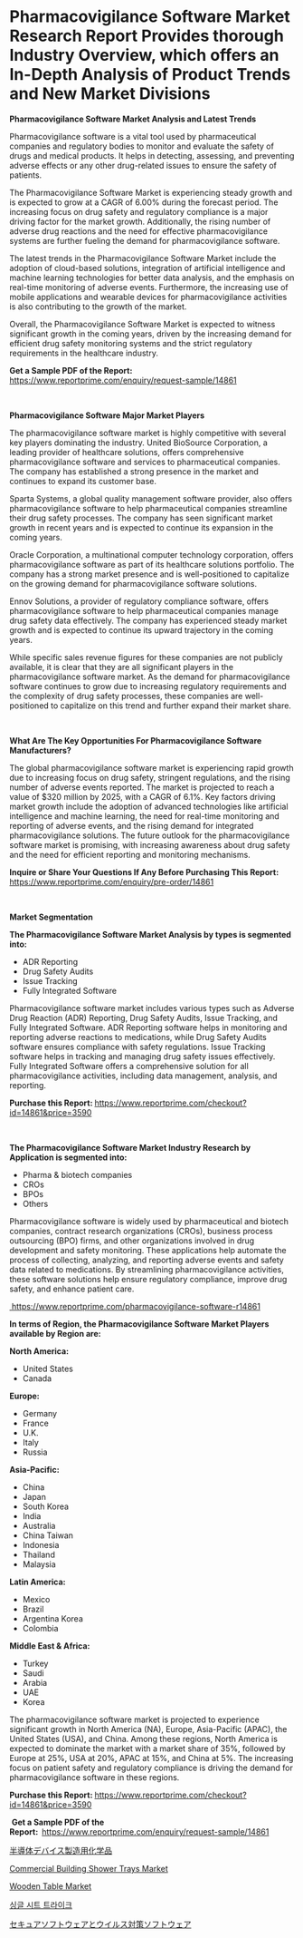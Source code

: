 <p><h1>Pharmacovigilance Software Market Research Report Provides thorough Industry Overview, which offers an In-Depth Analysis of Product Trends and New Market Divisions</h1></p><p><strong>Pharmacovigilance Software Market Analysis and Latest Trends</strong></p>
<p><p>Pharmacovigilance software is a vital tool used by pharmaceutical companies and regulatory bodies to monitor and evaluate the safety of drugs and medical products. It helps in detecting, assessing, and preventing adverse effects or any other drug-related issues to ensure the safety of patients.</p><p>The Pharmacovigilance Software Market is experiencing steady growth and is expected to grow at a CAGR of 6.00% during the forecast period. The increasing focus on drug safety and regulatory compliance is a major driving factor for the market growth. Additionally, the rising number of adverse drug reactions and the need for effective pharmacovigilance systems are further fueling the demand for pharmacovigilance software.</p><p>The latest trends in the Pharmacovigilance Software Market include the adoption of cloud-based solutions, integration of artificial intelligence and machine learning technologies for better data analysis, and the emphasis on real-time monitoring of adverse events. Furthermore, the increasing use of mobile applications and wearable devices for pharmacovigilance activities is also contributing to the growth of the market.</p><p>Overall, the Pharmacovigilance Software Market is expected to witness significant growth in the coming years, driven by the increasing demand for efficient drug safety monitoring systems and the strict regulatory requirements in the healthcare industry.</p></p>
<p><strong>Get a Sample PDF of the Report:&nbsp;</strong> <a href="https://www.reportprime.com/enquiry/request-sample/14861">https://www.reportprime.com/enquiry/request-sample/14861</a></p>
<p>&nbsp;</p>
<p><strong>Pharmacovigilance Software Major Market Players</strong></p>
<p><p>The pharmacovigilance software market is highly competitive with several key players dominating the industry. United BioSource Corporation, a leading provider of healthcare solutions, offers comprehensive pharmacovigilance software and services to pharmaceutical companies. The company has established a strong presence in the market and continues to expand its customer base.</p><p>Sparta Systems, a global quality management software provider, also offers pharmacovigilance software to help pharmaceutical companies streamline their drug safety processes. The company has seen significant market growth in recent years and is expected to continue its expansion in the coming years.</p><p>Oracle Corporation, a multinational computer technology corporation, offers pharmacovigilance software as part of its healthcare solutions portfolio. The company has a strong market presence and is well-positioned to capitalize on the growing demand for pharmacovigilance software solutions.</p><p>Ennov Solutions, a provider of regulatory compliance software, offers pharmacovigilance software to help pharmaceutical companies manage drug safety data effectively. The company has experienced steady market growth and is expected to continue its upward trajectory in the coming years.</p><p>While specific sales revenue figures for these companies are not publicly available, it is clear that they are all significant players in the pharmacovigilance software market. As the demand for pharmacovigilance software continues to grow due to increasing regulatory requirements and the complexity of drug safety processes, these companies are well-positioned to capitalize on this trend and further expand their market share.</p></p>
<p>&nbsp;</p>
<p><strong>What Are The Key Opportunities For Pharmacovigilance Software Manufacturers?</strong></p>
<p><p>The global pharmacovigilance software market is experiencing rapid growth due to increasing focus on drug safety, stringent regulations, and the rising number of adverse events reported. The market is projected to reach a value of $320 million by 2025, with a CAGR of 6.1%. Key factors driving market growth include the adoption of advanced technologies like artificial intelligence and machine learning, the need for real-time monitoring and reporting of adverse events, and the rising demand for integrated pharmacovigilance solutions. The future outlook for the pharmacovigilance software market is promising, with increasing awareness about drug safety and the need for efficient reporting and monitoring mechanisms.</p></p>
<p><strong>Inquire or Share Your Questions If Any Before Purchasing This Report:</strong> <a href="https://www.reportprime.com/enquiry/pre-order/14861">https://www.reportprime.com/enquiry/pre-order/14861</a></p>
<p>&nbsp;</p>
<p><strong>Market Segmentation</strong></p>
<p><strong>The Pharmacovigilance Software Market Analysis by types is segmented into:</strong></p>
<p><ul><li>ADR Reporting</li><li>Drug Safety Audits</li><li>Issue Tracking</li><li>Fully Integrated Software</li></ul></p>
<p><p>Pharmacovigilance software market includes various types such as Adverse Drug Reaction (ADR) Reporting, Drug Safety Audits, Issue Tracking, and Fully Integrated Software. ADR Reporting software helps in monitoring and reporting adverse reactions to medications, while Drug Safety Audits software ensures compliance with safety regulations. Issue Tracking software helps in tracking and managing drug safety issues effectively. Fully Integrated Software offers a comprehensive solution for all pharmacovigilance activities, including data management, analysis, and reporting.</p></p>
<p><strong>Purchase this Report:&nbsp;</strong><a href="https://www.reportprime.com/checkout?id=14861&price=3590">https://www.reportprime.com/checkout?id=14861&price=3590</a></p>
<p>&nbsp;</p>
<p><strong>The Pharmacovigilance Software Market Industry Research by Application is segmented into:</strong></p>
<p><ul><li>Pharma & biotech companies</li><li>CROs</li><li>BPOs</li><li>Others</li></ul></p>
<p><p>Pharmacovigilance software is widely used by pharmaceutical and biotech companies, contract research organizations (CROs), business process outsourcing (BPO) firms, and other organizations involved in drug development and safety monitoring. These applications help automate the process of collecting, analyzing, and reporting adverse events and safety data related to medications. By streamlining pharmacovigilance activities, these software solutions help ensure regulatory compliance, improve drug safety, and enhance patient care.</p></p>
<p><a href="https://www.reportprime.com/pharmacovigilance-software-r14861">&nbsp;https://www.reportprime.com/pharmacovigilance-software-r14861</a></p>
<p><strong>In terms of Region, the Pharmacovigilance Software Market Players available by Region are:</strong></p>
<p>
    <p> <strong> North America: </strong>
        <ul>
            <li>United States</li>
            <li>Canada</li>
        </ul>
        </p> 
    <p> <strong> Europe: </strong>
        <ul>
            <li>Germany</li>
            <li>France</li>
            <li>U.K.</li>
            <li>Italy</li>
            <li>Russia</li>
        </ul>
        </p> 
    <p> <strong> Asia-Pacific: </strong>
        <ul>
            <li>China</li>
            <li>Japan</li>
            <li>South Korea</li>
            <li>India</li>
            <li>Australia</li>
            <li>China Taiwan</li>
            <li>Indonesia</li>
            <li>Thailand</li>
            <li>Malaysia</li>
        </ul>
        </p> 
    <p> <strong> Latin America: </strong>
        <ul>
            <li>Mexico</li>
            <li>Brazil</li>
            <li>Argentina Korea</li>
            <li>Colombia</li>
        </ul>
        </p> 
    <p> <strong> Middle East & Africa: </strong>
        <ul>
            <li>Turkey</li>
            <li>Saudi</li>
            <li>Arabia</li>
            <li>UAE</li>
            <li>Korea</li>
        </ul>
    </p>
    </p>
<p><p>The pharmacovigilance software market is projected to experience significant growth in North America (NA), Europe, Asia-Pacific (APAC), the United States (USA), and China. Among these regions, North America is expected to dominate the market with a market share of 35%, followed by Europe at 25%, USA at 20%, APAC at 15%, and China at 5%. The increasing focus on patient safety and regulatory compliance is driving the demand for pharmacovigilance software in these regions.</p></p>
<p><strong>Purchase this Report: </strong><a href="https://www.reportprime.com/checkout?id=14861&price=3590">https://www.reportprime.com/checkout?id=14861&price=3590</a></p>
<p>&nbsp;<strong>Get a Sample PDF of the Report:&nbsp;&nbsp;</strong><a href="https://www.reportprime.com/enquiry/request-sample/14861">https://www.reportprime.com/enquiry/request-sample/14861</a></p>
<p><strong></strong></p>
<p><p><a href="https://github.com/ReganWisoky2023/Market-Research-Report-List-1/blob/main/462948981175.md">半導体デバイス製造用化学品</a></p><p><a href="https://www.linkedin.com/pulse/commercial-building-shower-trays-market-size-cagr-trends-mf9sf">Commercial Building Shower Trays Market</a></p><p><a href="https://issuu.com/reportprime-2/docs/wooden-table-market-size-2030.pptx">Wooden Table Market</a></p><p><a href="https://medium.com/@fredajerde/2024-2031%EB%85%84-%EA%B8%B0%EA%B0%84%EC%9D%84-%EC%9C%84%ED%95%9C-%EC%8B%B1%EA%B8%80-%EC%8B%9C%ED%8A%B8-%ED%8A%B8%EB%9D%BC%EC%9D%B4%ED%81%AC-%EC%8B%9C%EC%9E%A5-%EB%8F%99%ED%96%A5-%EB%B0%8F-%EC%8B%9C%EC%9E%A5-%EB%B6%84%EC%84%9D-%EC%98%88%EC%B8%A1-062389a8af56">싱글 시트 트라이크</a></p><p><a href="https://github.com/cbigkbh02719/Market-Research-Report-List-2/blob/main/165585581174.md">セキュアソフトウェアとウイルス対策ソフトウェア</a></p></p>
